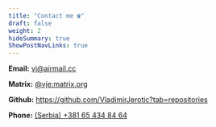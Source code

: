 ```yaml
---
title: "Contact me ☎️"
draft: false
weight: 2
hideSummary: true
ShowPostNavLinks: true
---
```

**Email:**  vj@airmail.cc

**Matrix:**  [@vje:matrix.org](https://app.element.io)

**Github:**  https://github.com/VladimirJerotic?tab=repositories

**Phone:** [(Serbia) +381 65 434 84 64](https://www.poptox.com/signin)